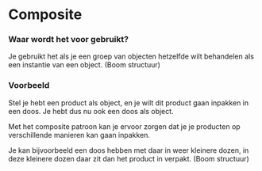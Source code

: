 # Composite

### Waar wordt het voor gebruikt?
Je gebruikt het als je een groep van objecten hetzelfde wilt behandelen als een instantie van een object. (Boom structuur)

### Voorbeeld
Stel je hebt een product als object, en je wilt dit product gaan inpakken in een doos. 
Je hebt dus nu ook een doos als object. 

Met het composite patroon kan je ervoor zorgen dat je je producten op verschillende manieren kan gaan inpakken.

Je kan bijvoorbeeld een doos hebben met daar in weer kleinere dozen, in deze kleinere dozen daar zit dan het product in verpakt. (Boom structuur)
